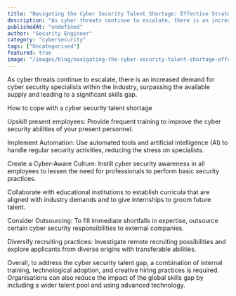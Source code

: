 ```yaml
---
title: "Navigating the Cyber Security Talent Shortage: Effective Strategies"
description: "As cyber threats continue to escalate, there is an increased demand for cyber security specialists within the industry, surpassing the available supply and lead..."
publishedAt: "undefined"
author: "Security Engineer"
category: "cybersecurity"
tags: ["Uncategorised"]
featured: true
image: "/images/blog/navigating-the-cyber-security-talent-shortage-effective-strategies-featured.png"
---
```


As cyber threats continue to escalate, there is an increased demand for cyber security specialists within the industry, surpassing the available supply and leading to a significant skills gap.

How to cope with a cyber security talent shortage

Upskill present employees: Provide frequent training to improve the cyber security abilities of your present personnel.

Implement Automation: Use automated tools and artificial intelligence (AI) to handle regular security activities, reducing the stress on specialists.

Create a Cyber-Aware Culture: Instill cyber security awareness in all employees to lessen the need for professionals to perform basic security practices.

Collaborate with educational institutions to establish curricula that are aligned with industry demands and to give internships to groom future talent.

Consider Outsourcing: To fill immediate shortfalls in expertise, outsource certain cyber security responsibilities to external companies.

Diversify recruiting practices: Investigate remote recruiting possibilities and explore applicants from diverse origins with transferable abilities.

Overall, to address the cyber security talent gap, a combination of internal training, technological adoption, and creative hiring practices is required. Organisations can also reduce the impact of the global skills gap by including a wider talent pool and using advanced technology.
